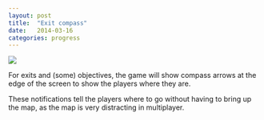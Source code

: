 ```yaml
---
layout: post
title:  "Exit compass"
date:   2014-03-16
categories: progress
---
```

![](https://raw2.github.com/cxong/cdogs-sdl/gh-pages/_posts/compass.gif)

For exits and (some) objectives, the game will show compass arrows at the edge of the screen to show the players where they are.

These notifications tell the players where to go without having to bring up the map, as the map is very distracting in multiplayer.